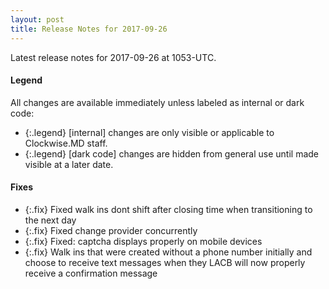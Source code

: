```yaml
---
layout: post
title: Release Notes for 2017-09-26
---
```


Latest release notes for 2017-09-26 at 1053-UTC.

<div class='legend' markdown='1'>

#### Legend

All changes are available immediately unless labeled as internal or dark code:

- {:.legend} [internal] changes are only visible or applicable to Clockwise.MD staff.
- {:.legend} [dark code] changes are hidden from general use until made visible at a later date.

</div>


<div class='fixes' markdown='1'>

#### Fixes

- {:.fix} Fixed walk ins dont shift after closing time when transitioning to the next day
- {:.fix} Fixed change provider concurrently
- {:.fix} Fixed: captcha displays properly on mobile devices
- {:.fix} Walk ins that were created without a phone number initially and choose to receive text messages when they LACB will now properly receive a confirmation message

</div>
